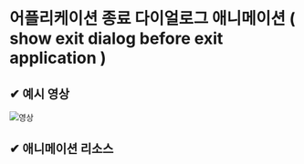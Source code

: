 # 어플리케이션 종료 다이얼로그 애니메이션 ( show exit dialog before exit application )

## ✔︎ 예시 영상
![영상](https://user-images.githubusercontent.com/85792293/174030805-69753303-3a2f-4eff-b5c6-eb6829a389b3.gif)

## ✔︎ 애니메이션 리소스
